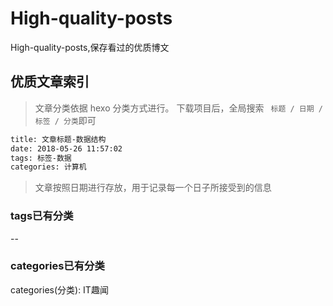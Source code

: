 # High-quality-posts
High-quality-posts,保存看过的优质博文


## 优质文章索引

> 文章分类依据 hexo 分类方式进行。
>下载项目后，全局搜索 ` 标题 / 日期 / 标签 / 分类`即可

```bash
title: 文章标题-数据结构
date: 2018-05-26 11:57:02
tags: 标签-数据
categories: 计算机
```

> 文章按照日期进行存放，用于记录每一个日子所接受到的信息

### tags已有分类

--

### categories已有分类

categories(分类): IT趣闻